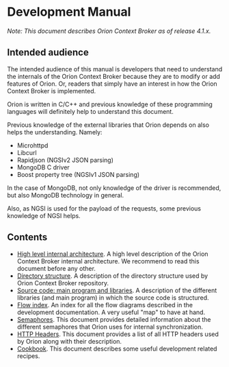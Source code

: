 # <a name="top"></a>Development Manual

*Note: This document describes Orion Context Broker as of release 4.1.x.*

## Intended audience
The intended audience of this manual is developers that need to understand the internals of the Orion Context Broker
because they are to modify or add features of Orion.
Or, readers that simply have an interest in how the Orion Context Broker is implemented.  

Orion is written in C/C++ and previous knowledge of these programming languages will definitely help to understand this document.  

Previous knowledge of the external libraries that Orion depends on also helps the understanding. Namely:

* Microhttpd
* Libcurl
* Rapidjson (NGSIv2 JSON parsing)
* MongoDB C driver
* Boost property tree (NGSIv1 JSON parsing)

In the case of MongoDB, not only knowledge of the driver is recommended, but also MongoDB technology in general.

Also, as NGSI is used for the payload of the requests, some previous knowledge of NGSI helps.

## Contents

* [High level internal architecture](architecture.md). A high level description of the Orion Context Broker internal architecture. We recommend to read this document before any other.
* [Directory structure](directoryStructure.md). A description of the directory structure used by Orion Context Broker repository.
* [Source code: main program and libraries](sourceCode.md). A description of the different libraries (and main program) in which the source code is structured.
* [Flow index](flowsIndex.md). An index for all the flow diagrams described in the development documentation. A very useful "map" to have at hand.
* [Semaphores](semaphores.md). This document provides detailed information about the different semaphores that Orion uses for internal synchronization.
* [HTTP Headers](httpHeaders.md). This document provides a list of all HTTP headers used by Orion along with their description.
* [Cookbook](cookbook.md). This document describes some useful development related recipes.

